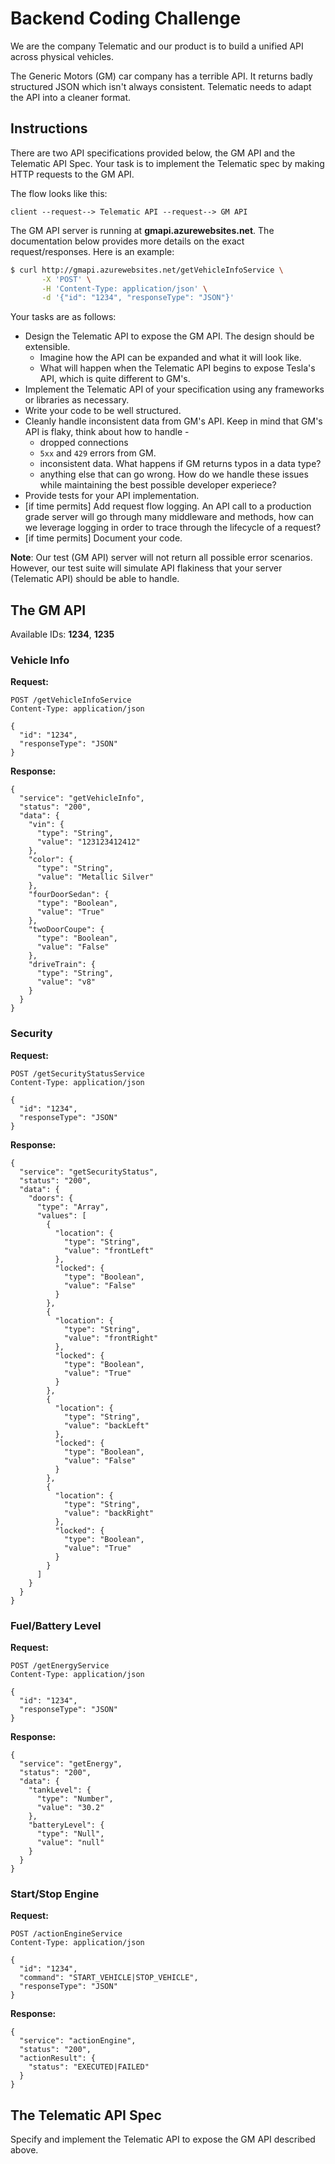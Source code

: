 # Backend Coding Challenge

We are the company Telematic and our product is to build a unified API across physical vehicles.

The Generic Motors (GM) car company has a terrible API. It returns badly
structured JSON which isn't always consistent. Telematic needs to adapt the API
into a cleaner format.

## Instructions

There are two API specifications provided below, the GM API and the Telematic API
Spec. Your task is to implement the Telematic spec by making HTTP requests to the
GM API.

The flow looks like this:

```
client --request--> Telematic API --request--> GM API
```

The GM API server is running at **gmapi.azurewebsites.net**. The documentation
below provides more details on the exact request/responses. Here is an example:

```bash
$ curl http://gmapi.azurewebsites.net/getVehicleInfoService \
       -X 'POST' \
       -H 'Content-Type: application/json' \
       -d '{"id": "1234", "responseType": "JSON"}'
```

Your tasks are as follows:

- Design the Telematic API to expose the GM API. The design should be extensible. 
  - Imagine how the API can be expanded and what it will look like.
  - What will happen when the Telematic API begins to expose Tesla's API, which is quite different to GM's.
- Implement the Telematic API of your specification using any frameworks or libraries as necessary.
- Write your code to be well structured.
- Cleanly handle inconsistent data from GM's API. Keep in mind that GM's API is flaky, think about how to handle -
  - dropped connections
  - `5xx` and `429` errors from GM.
  - inconsistent data. What happens if GM returns typos in a data type?
  - anything else that can go wrong. How do we handle these issues while maintaining the best possible developer experiece?
- Provide tests for your API implementation.
- [if time permits] Add request flow logging. An API call to a production grade server will go through many middleware and methods, how can we leverage logging in order to trace through the lifecycle of a request?
- [if time permits] Document your code.

**Note**: Our test (GM API) server will not return all possible error scenarios. However, our test suite will simulate API flakiness that your server (Telematic API) should be able to handle.

## The GM API

Available IDs: **1234**, **1235**

### Vehicle Info

**Request:**

```
POST /getVehicleInfoService
Content-Type: application/json

{
  "id": "1234",
  "responseType": "JSON"
}
```

**Response:**

```
{
  "service": "getVehicleInfo",
  "status": "200",
  "data": {
    "vin": {
      "type": "String",
      "value": "123123412412"
    },
    "color": {
      "type": "String",
      "value": "Metallic Silver"
    },
    "fourDoorSedan": {
      "type": "Boolean",
      "value": "True"
    },
    "twoDoorCoupe": {
      "type": "Boolean",
      "value": "False"
    },
    "driveTrain": {
      "type": "String",
      "value": "v8"
    }
  }
}
```

### Security

**Request:**

```
POST /getSecurityStatusService
Content-Type: application/json

{
  "id": "1234",
  "responseType": "JSON"
}
```

**Response:**

```
{
  "service": "getSecurityStatus",
  "status": "200",
  "data": {
    "doors": {
      "type": "Array",
      "values": [
        {
          "location": {
            "type": "String",
            "value": "frontLeft"
          },
          "locked": {
            "type": "Boolean",
            "value": "False"
          }
        },
        {
          "location": {
            "type": "String",
            "value": "frontRight"
          },
          "locked": {
            "type": "Boolean",
            "value": "True"
          }
        },
        {
          "location": {
            "type": "String",
            "value": "backLeft"
          },
          "locked": {
            "type": "Boolean",
            "value": "False"
          }
        },
        {
          "location": {
            "type": "String",
            "value": "backRight"
          },
          "locked": {
            "type": "Boolean",
            "value": "True"
          }
        }
      ]
    }
  }
}
```

### Fuel/Battery Level

**Request:**

```
POST /getEnergyService
Content-Type: application/json

{
  "id": "1234",
  "responseType": "JSON"
}
```

**Response:**

```
{
  "service": "getEnergy",
  "status": "200",
  "data": {
    "tankLevel": {
      "type": "Number",
      "value": "30.2"
    },
    "batteryLevel": {
      "type": "Null",
      "value": "null"
    }
  }
}
```

### Start/Stop Engine

**Request:**

```
POST /actionEngineService
Content-Type: application/json

{
  "id": "1234",
  "command": "START_VEHICLE|STOP_VEHICLE",
  "responseType": "JSON"
}
```

**Response:**

```
{
  "service": "actionEngine",
  "status": "200",
  "actionResult": {
    "status": "EXECUTED|FAILED"
  }
}
```

## The Telematic API Spec
Specify and implement the Telematic API to expose the GM API described above.
